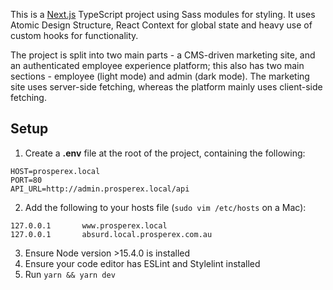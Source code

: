 This is a [Next.js](https://nextjs.org/) TypeScript project using Sass modules for styling. It uses Atomic Design Structure, React Context for global state and heavy use of custom hooks for functionality.

The project is split into two main parts - a CMS-driven marketing site, and an authenticated employee experience platform; this also has two main sections - employee (light mode) and admin (dark mode). The marketing site uses server-side fetching, whereas the platform mainly uses client-side fetching.

## Setup

1. Create a **.env** file at the root of the project, containing the following:
```
HOST=prosperex.local
PORT=80
API_URL=http://admin.prosperex.local/api
```
2. Add the following to your hosts file (`sudo vim /etc/hosts` on a Mac):
```
127.0.0.1       www.prosperex.local
127.0.0.1       absurd.local.prosperex.com.au
```
3. Ensure Node version >15.4.0 is installed
4. Ensure your code editor has ESLint and Stylelint installed
5. Run `yarn && yarn dev`
